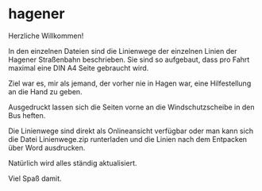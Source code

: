 # hagener
Herzliche Willkommen!

In den einzelnen Dateien sind die Linienwege der einzelnen Linien der Hagener Straßenbahn beschrieben. Sie sind so aufgebaut,
dass pro Fahrt maximal eine DIN A4 Seite gebraucht wird.

Ziel war es, mir als jemand, der vorher nie in Hagen war, eine Hilfestellung an die Hand zu geben.

Ausgedruckt lassen sich die Seiten vorne an die Windschutzscheibe in den Bus heften.

Die Linienwege sind direkt als Onlineansicht verfügbar oder man kann sich die Datei Linienwege.zip runterladen und die
Linien nach dem Entpacken über Word ausdrucken.

Natürlich wird alles ständig aktualisiert.

Viel Spaß damit.
